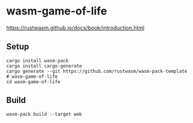 # wasm-game-of-life
https://rustwasm.github.io/docs/book/introduction.html

## Setup
```
cargo install wasm-pack
cargo install cargo-generate
cargo generate --git https://github.com/rustwasm/wasm-pack-template
# wasm-game-of-life
cd wasm-game-of-life
```

## Build
```
wasm-pack build --target web
```